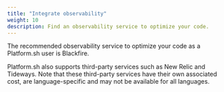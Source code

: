 ```yaml
---
title: "Integrate observability"
weight: 10
description: Find an observability service to optimize your code.
---
```


The recommended observability service to optimize your code as a Platform.sh user is Blackfire.

Platform.sh also supports third-party services such as New Relic and Tideways.
Note that these third-party services have their own associated cost,
are language-specific and may not be available for all languages.
